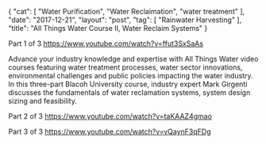 {
   "cat": [
      "Water Purification",
      "Water Reclaimation",
      "water treatment"
   ],
   "date": "2017-12-21",
   "layout": "post",
   "tag": [
      "Rainwater Harvesting"
   ],
   "title": "All Things Water Course II, Water Reclaim Systems"
}

Part 1 of 3
https://www.youtube.com/watch?v=ffut3SxSaAs

Advance your industry knowledge and expertise with All Things Water video courses featuring water treatment processes, water sector innovations, environmental challenges and public policies impacting the water industry. In this three-part Blacoh University course, industry expert Mark Girgenti discusses the fundamentals of water reclamation systems, system design sizing and feasibility.

Part 2 of 3
https://www.youtube.com/watch?v=taKAAZ4gmao

Part 3 of 3
https://www.youtube.com/watch?v=vQaynF3qFDg